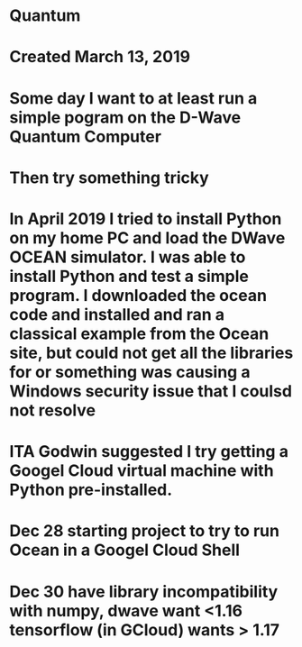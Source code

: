 # Quantum
# Created March 13, 2019
# Some day I want to at least run a simple pogram on the D-Wave Quantum Computer
# Then try something tricky
# In April 2019 I tried to install Python on my home PC and load the DWave OCEAN simulator.  I was able to install Python and test a simple program. I downloaded the ocean code and installed and ran a classical example from the Ocean site, but could not get all the libraries for or something was causing a Windows security issue that I coulsd not resolve
# ITA Godwin suggested I try getting a Googel Cloud virtual machine with Python pre-installed.
# Dec 28 starting project to try to run Ocean in a Googel Cloud Shell
# Dec 30 have library incompatibility with numpy, dwave want <1.16 tensorflow (in GCloud) wants > 1.17
